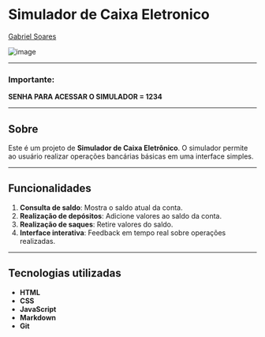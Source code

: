 # Simulador de Caixa Eletronico

[Gabriel Soares](https://www.linkedin.com/in/gabriel-soares-3098782b0/)

![image](https://github.com/user-attachments/assets/be8421e9-3fd4-4ec1-b4ef-bff84a4a6ba9)

---

### Importante:
**SENHA PARA ACESSAR O SIMULADOR = 1234**

---

## Sobre
Este é um projeto de **Simulador de Caixa Eletrônico**. O simulador permite ao usuário realizar operações bancárias básicas em uma interface simples.

---

## Funcionalidades
1. **Consulta de saldo**: Mostra o saldo atual da conta.
2. **Realização de depósitos**: Adicione valores ao saldo da conta.
3. **Realização de saques**: Retire valores do saldo.
4. **Interface interativa**: Feedback em tempo real sobre operações realizadas.

---

## Tecnologias utilizadas
- **HTML**
- **CSS**
- **JavaScript**
- **Markdown**
- **Git**
